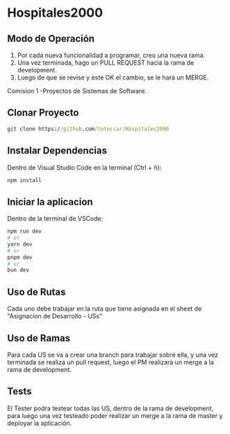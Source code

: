 
# Hospitales2000

## Modo de Operación
1. Por cada nueva funcionalidad a programar, creo una nueva rama.
2. Una vez terminada, hago un PULL REQUEST hacia la rama de development.
3. Luego de que se revise y este OK el cambio, se le hara un MERGE.

Comision 1  -Proyectos de Sistemas de Software.

## Clonar Proyecto

```cmd
git clone https://github.com/totoccar/Hospitales2000

```
## Instalar Dependencias

Dentro de Visual Studio Code en la terminal (Ctrl + ñ):

```bash
npm install
```
## Iniciar la aplicacion

Dentro de la terminal de VSCode:

```bash
npm run dev
# or
yarn dev
# or
pnpm dev
# or
bun dev
```
## Uso de Rutas 
Cada uno debe trabajar en la ruta que tiene asignada en el sheet de "Asignacion de Desarrollo - USs"

## Uso de Ramas
Para cada US se va a crear una branch para trabajar sobre ella, y una vez terminada se realiza un pull request, luego el PM realizara un merge a la rama de development.

## Tests
El Tester podra testear todas las US, dentro de la rama de development, para luego una vez testeado poder realizar un merge a la rama de master y deployar la aplicación.



